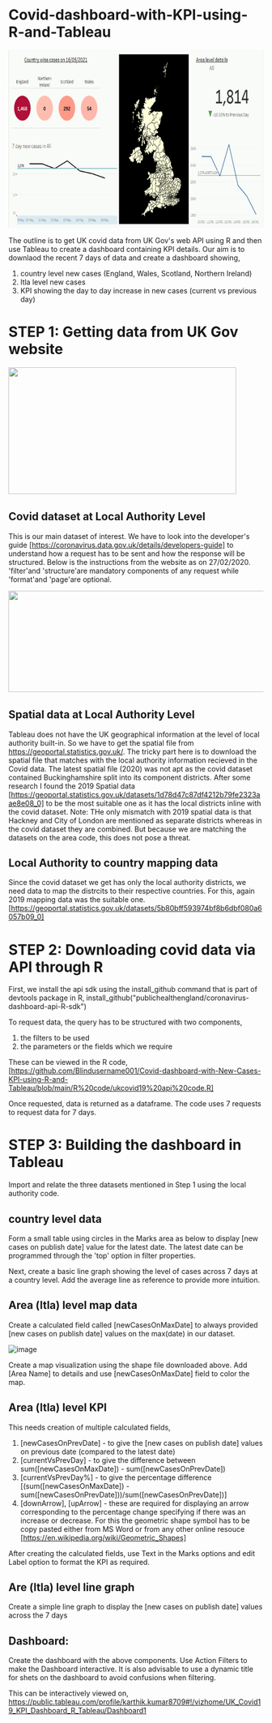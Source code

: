 # Covid-dashboard-with-KPI-using-R-and-Tableau

<img src="https://github.com/Blindusername001/Self-Updating-Covid-19-Dashboard-with-UK-Gov-data/blob/main/Files_used_for_Read_Me_Doc/u8.gif" width="1000" height="350"/>

The outline is to get UK covid data from UK Gov's web API using R and then use Tableau to create a dashboard containing KPI details.
Our aim is to downlaod the recent 7 days of data and create a dashboard showing,
1. country level new cases (England, Wales, Scotland, Northern Ireland) 
2. ltla level new cases
3. KPI showing the day to day increase in new cases (current vs previous day)


# STEP 1: Getting data from UK Gov website

<img src="https://github.com/karthikkumar001/Live-Covid-19-Dashboard-with-UK-Gov-data/blob/main/Files_used_for_Read_Me_Doc/Image%20for%20first%20step.png" width="450" height="250"/>


## Covid dataset at Local Authority Level
This is our main dataset of interest. 
We have to look into the developer's guide [https://coronavirus.data.gov.uk/details/developers-guide] to understand how a request has to be sent and how the response will be structured.
Below is the instructions from the website as on 27/02/2020. 'filter'and 'structure'are mandatory components of any request while 'format'and 'page'are optional.

<img src="https://github.com/karthikkumar001/Live-Covid-19-Dashboard-with-UK-Gov-data/blob/main/Files_used_for_Read_Me_Doc/UK%20Gov%20API%20request%20structure.png" width="700" height="200"/>

## Spatial data at Local Authority Level
Tableau does not have the UK geographical information at the level of local authority built-in. So we have to get the spatial file from https://geoportal.statistics.gov.uk/.
The tricky part here is to download the spatial file that matches with the local authority information recieved in the Covid data. 
The latest spatial file (2020) was not apt as the covid dataset contained Buckinghamshire split into its component districts. 
After some research I found the 2019 Spatial data [https://geoportal.statistics.gov.uk/datasets/1d78d47c87df4212b79fe2323aae8e08_0] to be the most suitable one as it has the local districts inline with the covid dataset.
Note: THe only mismatch with 2019 spatial data is that Hackney and City of London are mentioned as separate districts whereas in the covid dataset they are combined. But because we are matching the datasets on the area code, this does not pose a threat.

## Local Authority to country mapping data
Since the covid dataset we get has only the local authority districts, we need data to map the distrcits to their respective countries.
For this, again 2019 mapping data was the suitable one. [https://geoportal.statistics.gov.uk/datasets/5b80bff593974bf8b6dbf080a6057b09_0]

# STEP 2: Downloading covid data via API through R

First, we install the api sdk using the install_github command that is part of devtools package in R,
install_github("publichealthengland/coronavirus-dashboard-api-R-sdk")

To request data, the query has to be structured with two components,
1. the filters to be used
2. the parameters or the fields which we require

These can be viewed in the R code,
[https://github.com/Blindusername001/Covid-dashboard-with-New-Cases-KPI-using-R-and-Tableau/blob/main/R%20code/ukcovid19%20api%20code.R]

Once requested, data is returned as a dataframe. The code uses 7 requests to request data for 7 days. 


# STEP 3: Building the dashboard in Tableau
Import and relate the three datasets mentioned in Step 1 using the local authority code.

## country level data

Form a small table using circles in the Marks area as below to display [new cases on publish date] value for the latest date. The latest date can be programmed through the 'top' option in filter properties.

Next, create a basic line graph showing the level of cases across 7 days at a country level. Add the average line as reference to provide more intuition.


## Area (ltla) level map data

Create a calculated field called [newCasesOnMaxDate] to always provided [new cases on publish date] values on the max(date) in our dataset.

![image](https://user-images.githubusercontent.com/72069602/118417743-62e98280-b6ad-11eb-9466-1012fbcde128.png)


Create a map visualization using the shape file downloaded above. Add [Area Name] to details and use [newCasesOnMaxDate] field to color the map.


## Area (ltla) level KPI

This needs creation of multiple calculated fields,
1. [newCasesOnPrevDate] - to give the [new cases on publish date] values on previous date (compared to the latest date)
2. [currentVsPrevDay] - to give the difference between sum([newCasesOnMaxDate]) - sum([newCasesOnPrevDate])
3. [currentVsPrevDay%] - to give the percentage difference [(sum([newCasesOnMaxDate]) - sum([newCasesOnPrevDate]))/sum([newCasesOnPrevDate])]
4. [downArrow], [upArrow] - these are required for displaying an arrow corresponding to the percentage change specifying if there was an increase or decrease. For this the geometric shape symbol has to be copy pasted either from MS Word or from any other online resouce [https://en.wikipedia.org/wiki/Geometric_Shapes]

After creating the calculated fields, use Text in the Marks options and edit Label option to format the KPI as required.

## Are (ltla) level line graph

Create a simple line graph to display the [new cases on publish date] values across the 7 days


## Dashboard:
Create the dashboard with the above components. 
Use Action Filters to make the Dashboard interactive.
It is also advisable to use a dynamic title for shets on the dashboard to avoid confusions when filtering.

This can be interactively viewed on,
https://public.tableau.com/profile/karthik.kumar8709#!/vizhome/UK_Covid19_KPI_Dashboard_R_Tableau/Dashboard1


